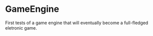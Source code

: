 GameEngine
==========

First tests of a game engine that will eventually become a full-fledged eletronic game.
